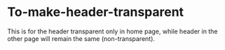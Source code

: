 # To-make-header-transparent
This is for the header transparent only in home page, while header in the other page will remain the same (non-transparent).
